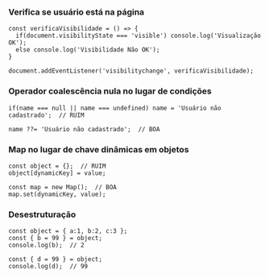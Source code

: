 ### Verifica se usuário está na página

    const verificaVisibilidade = () => {
      if(document.visibilityState === 'visible') console.log('Visualização OK');
      else console.log('Visibilidade Não OK');
    }

    document.addEventListener('visibilitychange', verificaVisibilidade);

### Operador coalescência nula no lugar de condições

    if(name === null || name === undefined) name = 'Usuário não cadastrado';  // RUIM

    name ??= 'Usuário não cadastrado';  // BOA

### Map no lugar de chave dinâmicas em objetos

    const object = {};  // RUIM
    object[dynamicKey] = value;

    const map = new Map();  // BOA
    map.set(dynamicKey, value);

### Desestruturação

    const object = { a:1, b:2, c:3 };
    const { b = 99 } = object;
    console.log(b);  // 2

    const { d = 99 } = object;
    console.log(d);  // 99

